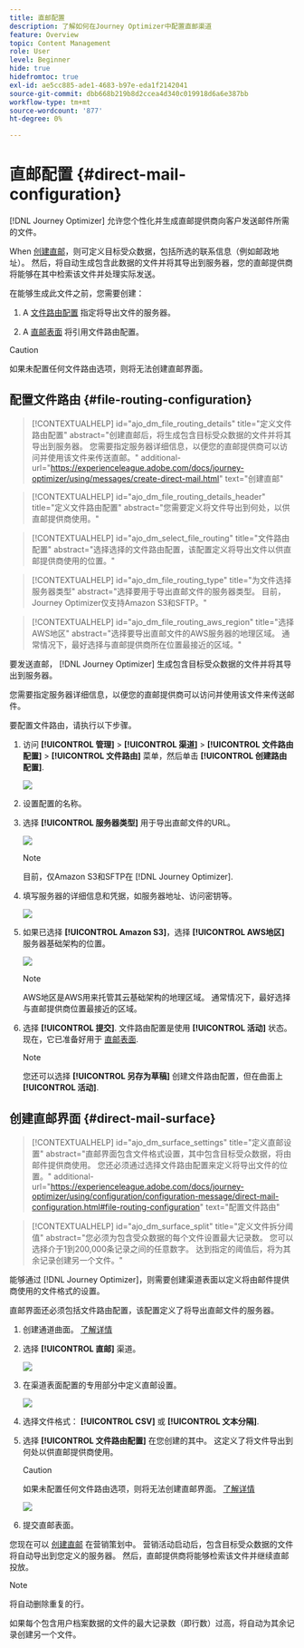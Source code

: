 ```yaml
---
title: 直邮配置
description: 了解如何在Journey Optimizer中配置直邮渠道
feature: Overview
topic: Content Management
role: User
level: Beginner
hide: true
hidefromtoc: true
exl-id: ae5cc885-ade1-4683-b97e-eda1f2142041
source-git-commit: dbb668b219b8d2ccea4d340c019918d6a6e387bb
workflow-type: tm+mt
source-wordcount: '877'
ht-degree: 0%

---
```


# 直邮配置 {#direct-mail-configuration}

[!DNL Journey Optimizer] 允许您个性化并生成直邮提供商向客户发送邮件所需的文件。

When [创建直邮](../messages/create-direct-mail.md)，则可定义目标受众数据，包括所选的联系信息（例如邮政地址）。 然后，将自动生成包含此数据的文件并将其导出到服务器，您的直邮提供商将能够在其中检索该文件并处理实际发送。

在能够生成此文件之前，您需要创建：

1. A [文件路由配置](#file-routing-configuration) 指定将导出文件的服务器。

1. A [直邮表面](#direct-mail-surface) 将引用文件路由配置。

>[!CAUTION]
>
>如果未配置任何文件路由选项，则将无法创建直邮界面。

## 配置文件路由 {#file-routing-configuration}

>[!CONTEXTUALHELP]
>id="ajo_dm_file_routing_details"
>title="定义文件路由配置"
>abstract="创建直邮后，将生成包含目标受众数据的文件并将其导出到服务器。 您需要指定服务器详细信息，以便您的直邮提供商可以访问并使用该文件来传送直邮。"
>additional-url="https://experienceleague.adobe.com/docs/journey-optimizer/using/messages/create-direct-mail.html" text="创建直邮"

>[!CONTEXTUALHELP]
>id="ajo_dm_file_routing_details_header"
>title="定义文件路由配置"
>abstract="您需要定义将文件导出到何处，以供直邮提供商使用。"

>[!CONTEXTUALHELP]
>id="ajo_dm_select_file_routing"
>title="文件路由配置"
>abstract="选择选择的文件路由配置，该配置定义将导出文件以供直邮提供商使用的位置。"

>[!CONTEXTUALHELP]
>id="ajo_dm_file_routing_type"
>title="为文件选择服务器类型"
>abstract="选择要用于导出直邮文件的服务器类型。 目前，Journey Optimizer仅支持Amazon S3和SFTP。"

>[!CONTEXTUALHELP]
>id="ajo_dm_file_routing_aws_region"
>title="选择AWS地区"
>abstract="选择要导出直邮文件的AWS服务器的地理区域。 通常情况下，最好选择与直邮提供商所在位置最接近的区域。"

要发送直邮， [!DNL Journey Optimizer] 生成包含目标受众数据的文件并将其导出到服务器。

您需要指定服务器详细信息，以便您的直邮提供商可以访问并使用该文件来传送邮件。

要配置文件路由，请执行以下步骤。

1. 访问 **[!UICONTROL 管理]** > **[!UICONTROL 渠道]** > **[!UICONTROL 文件路由配置]** > **[!UICONTROL 文件路由]** 菜单，然后单击 **[!UICONTROL 创建路由配置]**.

   ![](assets/file-routing-config-button.png)

1. 设置配置的名称。

1. 选择 **[!UICONTROL 服务器类型]** 用于导出直邮文件的URL。

   ![](assets/file-routing-config-type.png)

   >[!NOTE]
   >
   >目前，仅Amazon S3和SFTP在 [!DNL Journey Optimizer].

1. 填写服务器的详细信息和凭据，如服务器地址、访问密钥等。

   ![](assets/file-routing-config-sftp-details.png)

1. 如果已选择 **[!UICONTROL Amazon S3]**，选择 **[!UICONTROL AWS地区]** 服务器基础架构的位置。

   ![](assets/file-routing-config-aws-region.png)

   >[!NOTE]
   >
   >AWS地区是AWS用来托管其云基础架构的地理区域。 通常情况下，最好选择与直邮提供商位置最接近的区域。

1. 选择 **[!UICONTROL 提交]**. 文件路由配置是使用 **[!UICONTROL 活动]** 状态。 现在，它已准备好用于 [直邮表面](#direct-mail-surface).

   >[!NOTE]
   >
   >您还可以选择 **[!UICONTROL 另存为草稿]** 创建文件路由配置，但在曲面上 **[!UICONTROL 活动]**.

## 创建直邮界面 {#direct-mail-surface}

>[!CONTEXTUALHELP]
>id="ajo_dm_surface_settings"
>title="定义直邮设置"
>abstract="直邮界面包含文件格式设置，其中包含目标受众数据，将由邮件提供商使用。 您还必须通过选择文件路由配置来定义将导出文件的位置。"
>additional-url="https://experienceleague.adobe.com/docs/journey-optimizer/using/configuration/configuration-message/direct-mail-configuration.html#file-routing-configuration" text="配置文件路由"

<!--
>[!CONTEXTUALHELP]
>id="ajo_dm_surface_sort"
>title="Define the sort order"
>abstract="If you select this option, the sort will be by profile ID, ascending or descending. If you unselect it, the sorting configuration defined when creating the direct mail message within a journey or a campaign."-->

>[!CONTEXTUALHELP]
>id="ajo_dm_surface_split"
>title="定义文件拆分阈值"
>abstract="您必须为包含受众数据的每个文件设置最大记录数。 您可以选择介于1到200,000条记录之间的任意数字。 达到指定的阈值后，将为其余记录创建另一个文件。"

能够通过 [!DNL Journey Optimizer]，则需要创建渠道表面以定义将由邮件提供商使用的文件格式的设置。

直邮界面还必须包括文件路由配置，该配置定义了将导出直邮文件的服务器。

1. 创建通道曲面。 [了解详情](channel-surfaces.md)

1. 选择 **[!UICONTROL 直邮]** 渠道。

   ![](assets/surface-direct-mail-channel.png)

1. 在渠道表面配置的专用部分中定义直邮设置。

   ![](assets/surface-direct-mail-settings.png)

   <!--![](assets/surface-direct-mail-settings-with-insertion.png)-->

1. 选择文件格式： **[!UICONTROL CSV]** 或 **[!UICONTROL 文本分隔]**.

1. 选择 **[!UICONTROL 文件路由配置]** 在您创建的其中。 这定义了将文件导出到何处以供直邮提供商使用。

   >[!CAUTION]
   >
   >如果未配置任何文件路由选项，则将无法创建直邮界面。 [了解详情](#file-routing-configuration)

   ![](assets/surface-direct-mail-file-routing.png)

   <!--![](assets/surface-direct-mail-file-routing-with-insertion.png)-->

1. 提交直邮表面。

您现在可以 [创建直邮](../messages/create-direct-mail.md) 在营销策划中。 营销活动启动后，包含目标受众数据的文件将自动导出到您定义的服务器。 然后，直邮提供商将能够检索该文件并继续直邮投放。

>[!NOTE]
>
>将自动删除重复的行。
>
>如果每个包含用户档案数据的文件的最大记录数（即行数）过高，将自动为其余记录创建另一个文件。

<!--
    In the **[!UICONTROL Insertion]** section, you can choose to automatically remove duplicate rows.

    Define the maximum number of records (i.e. rows) for each file containing profile data. After the specified threshold is reached, another file will be created for the remaining records.

    ![](assets/surface-direct-mail-split.png)

    For example, if there are 100,000 records in the file and the threshold limit is set to 60,000, the records will be split into two files. The first file will contain 60,000 rows, and the second file will contain the remaining 40,000 rows.

    >[!NOTE]
    >
    >NOTE You can set any number between 1 and 200,000 records, meaning each file must contain at least 1 row and no more than 200,000 rows.

-->
